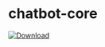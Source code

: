 # chatbot-core

 [ ![Download](https://api.bintray.com/packages/apardyl/maven/chatbot-core/images/download.svg) ](https://bintray.com/apardyl/maven/chatbot-core/_latestVersion)
